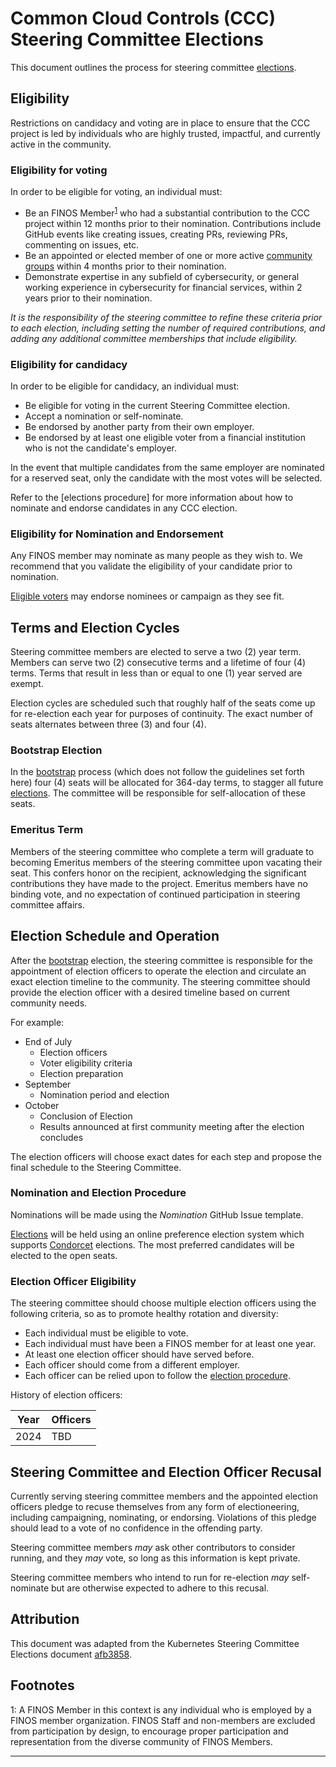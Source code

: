 # Common Cloud Controls (CCC) Steering Committee Elections

This document outlines the process for steering committee [elections].

## Eligibility

Restrictions on candidacy and voting are in place to ensure that the CCC project is led by individuals who are highly trusted, impactful, and currently active in the community.

### Eligibility for voting

In order to be eligible for voting, an individual must:

- Be an FINOS Member<sup>[1](#footnote1)</sup> who had a substantial contribution to the CCC project within 12 months prior to their nomination. Contributions include GitHub events like creating issues, creating PRs, reviewing PRs, commenting on issues, etc.
- Be an appointed or elected member of one or more active [community groups] within 4 months prior to their nomination.
- Demonstrate expertise in any subfield of cybersecurity, or general working experience in cybersecurity for financial services, within 2 years prior to their nomination.

_It is the responsibility of the steering committee to refine these criteria prior to each election, including setting the number of required contributions, and adding any additional committee memberships that include eligibility._

### Eligibility for candidacy

In order to be eligible for candidacy, an individual must:

- Be eligible for voting in the current Steering Committee election.
- Accept a nomination or self-nominate.
- Be endorsed by another party from their own employer.
- Be endorsed by at least one eligible voter from a financial institution who is
  not the candidate's employer.

In the event that multiple candidates from the same employer are nominated for a reserved seat, only the candidate with the most votes will be selected.

Refer to the [elections procedure] for more information about how to nominate and endorse candidates in any CCC election.

### Eligibility for Nomination and Endorsement

Any FINOS member may nominate as many people as they wish to. We recommend that you validate the eligibility of your candidate prior to nomination.

[Eligible voters](#eligibility-for-voting) may endorse nominees or campaign as they see fit.

## Terms and Election Cycles

Steering committee members are elected to serve a two (2) year term. Members can serve two (2) consecutive terms and a lifetime of four (4) terms. Terms that result in less than or equal to one (1) year served are exempt.

Election cycles are scheduled such that roughly half of the seats come up for re-election each year for purposes of continuity. The exact number of seats alternates between three (3) and four (4).

### Bootstrap Election

In the [bootstrap] process (which does not follow the guidelines set forth here) four (4) seats will be allocated for 364-day terms, to stagger all future [elections]. The committee will be responsible for self-allocation of these seats.

### Emeritus Term

Members of the steering committee who complete a term will graduate to becoming Emeritus members of the steering committee upon vacating their seat. This confers honor on the recipient, acknowledging the significant contributions they have made to the project. Emeritus members have no binding vote, and no expectation of continued participation in steering committee affairs.

## Election Schedule and Operation

After the [bootstrap] election, the steering committee is responsible for the appointment of election officers to operate the election and circulate an exact election timeline to the community. The steering committee should provide the election officer with a desired timeline based on current community needs.

For example:

- End of July
  - Election officers
  - Voter eligibility criteria
  - Election preparation
- September
  - Nomination period and election
- October
  - Conclusion of Election
  - Results announced at first community meeting after the election concludes

The election officers will choose exact dates for each step and propose the final schedule to the Steering Committee.

### Nomination and Election Procedure

Nominations will be made using the _Nomination_ GitHub Issue template.

[Elections] will be held using an online preference election system which supports [Condorcet] elections. The most preferred candidates will be elected to the open seats.

### Election Officer Eligibility

The steering committee should choose multiple election officers using the following criteria, so as to promote healthy rotation and diversity:

- Each individual must be eligible to vote.
- Each individual must have been a FINOS member for at least one year.
- At least one election officer should have served before.
- Each officer should come from a different employer.
- Each officer can be relied upon to follow the [election procedure].

History of election officers:

| Year | Officers |
| ---- | -------- |
| 2024 | TBD      |

## Steering Committee and Election Officer Recusal

Currently serving steering committee members and the appointed election officers
pledge to recuse themselves from any form of electioneering, including
campaigning, nominating, or endorsing. Violations of this pledge should lead to
a vote of no confidence in the offending party.

Steering committee members _may_ ask other contributors to consider running,
and they _may_ vote, so long as this information is kept private.

Steering committee members who intend to run for re-election _may_
self-nominate but are otherwise expected to adhere to this recusal.

## Attribution

This document was adapted from the Kubernetes Steering Committee Elections document [afb3858].

## Footnotes

<a name="footnote1">1</a>: A FINOS Member in this context is any individual who is employed by a FINOS member organization. FINOS Staff and non-members are excluded from participation by design, to encourage proper participation and representation from the diverse community of FINOS Members.

---

[community groups]: ../community-groups.md
[Condorcet]: https://en.wikipedia.org/wiki/Condorcet_method
[election procedure]: #nomination-and-election-procedure
[bootstrap]: https://github.com/finos/common-cloud-controls/blob/main/docs/formation/bootstrap.md
[elections]: https://github.com/finos/common-cloud-controls/blob/main/docs/governance/steering/elections.md
[afb3858]: https://github.com/kubernetes/steering/blob/afb3858/elections.md
